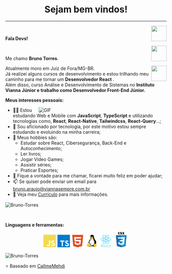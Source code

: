<h1 align="center"> Sejam bem vindos! </h1>
<hr />
<a href="https://github.com/Brunin-TI" target="_blank">
  <img align="right" src="https://cdn.iconscout.com/icon/free/png-256/github-108-438008.png" width="48px" height="48px">
</a><br />
<p align="left" > 
  <b>Fala Devs!</b>
</p>
<a href="https://www.instagram.com/brunin_ta/" target="_blank">
  <img align="right" src="https://cdn.icon-icons.com/icons2/1211/PNG/512/1491579602-yumminkysocialmedia36_83067.png" width="48px" height="48px">
</a><br />
<p align="left" >
Me chamo <b>Bruno Torres</b>.
</p>
<a href="https://www.linkedin.com/in/bruno-torres-araujo-success/" target="_blank">
  <img align="right" src="https://i.ibb.co/Kx2GSrT/linkedin.png" width="48px" height="48px">
</a>
<p align="left" >
Atualmente moro em Juiz de Fora/MG-BR.<br />
Já realizei alguns cursos de desenvolvimento e estou trilhando meu caminho para me tornar um <b>Desenvolvedor React </b>. <br/>
  Além disso,  curso Análise e Desenvolvimento de Sistemas no <b> Instituto Vianna Júnior e trabalho como Desenvolvedor Front-End Júnior. </b>
</p>

**Meus interesses pessoais:**

<img align="right" alt="GIF" src="https://octocat-generator-assets.githubusercontent.com/my-octocat-1626323782908.png" width="400px" />

- 👩‍💻 Estou estudando Web e Mobile com **JavaScript**, **TypeScript** e utilizando tecnologias como, **React**, **React-Native**, **Tailwindcss**, **React-Query**...;
- 💼 Sou aficionado por tecnologia, por este motivo estou sempre estudando e evoluindo na minha carreira;
- 👾 Meus hobbies são: 
  - Estudar sobre React, Cibersegurança, Back-End e Autoconhecimento; 
  - Ler livros;
  - Jogar Vídeo Games;
  - Assistir séries;
  - Praticar Esportes; 
- 💬 Fique a vontade para me chamar, ficarei muito feliz em poder ajudar;
- 📫 Se quiser pode enviar um email para bruno.araujo@viannasempre.com.br
- 📝 Veja meu <a href="https://drive.google.com/drive/u/1/folders/1MwqDUHkromavOlvyS4EVjdJVVFsyWawV" target="_blank">Currículo</a> para mais informações.
<p>
<p>
  <img align="center" src="https://github-readme-stats.vercel.app/api/top-langs/?username=Brunin-TI&layout=compact&theme=graywhite&title_color=268bd2" alt="Bruno-Torres"/>
 </p>
 <p>
 <br/>


**Linguagens e ferramentas:**  

<p align="center">
<img src="https://raw.githubusercontent.com/devicons/devicon/master/icons/javascript/javascript-plain.svg" alt="javascript" width="40" height="40" />
<img src="https://raw.githubusercontent.com/devicons/devicon/master/icons/typescript/typescript-plain.svg" alt="typescript" width="40" height="40" />
<img src="https://raw.githubusercontent.com/devicons/devicon/master/icons/html5/html5-plain.svg" alt="html5" width="40" height="40" />
<img src="https://raw.githubusercontent.com/devicons/devicon/master/icons/linux/linux-original.svg" alt="linux" width="40" height="40" />
<img src="https://raw.githubusercontent.com/devicons/devicon/master/icons/react/react-original-wordmark.svg" alt="react" width="40" height="40"/> 
<img src="https://raw.githubusercontent.com/devicons/devicon/master/icons/css3/css3-original-wordmark.svg" alt="css3" width="48" height="48"/> 
</p>
<p align="left"> <img src="https://komarev.com/ghpvc/?username=Brunin-TI" alt="Bruno-Torres" /> </p>

⭐️ Baseado em [CallmeMehdi](https://github.com/CallmeMehdi)
